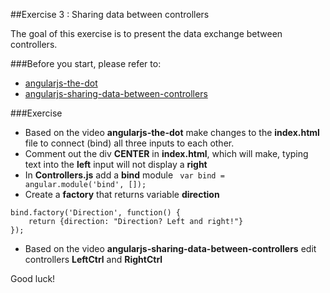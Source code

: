 ##Exercise 3 : Sharing data between controllers

The goal of this exercise is to present the data exchange between controllers.

###Before you start, please refer to:
* [angularjs-the-dot](https://egghead.io/lessons/angularjs-the-dot)
* [angularjs-sharing-data-between-controllers](https://egghead.io/lessons/angularjs-sharing-data-between-controllers)


###Exercise
* Based on the video **angularjs-the-dot** make changes to the **index.html** file to connect (bind) all three inputs to each other.
* Comment out the div **CENTER** in **index.html**, which will make, typing text into the **left** input will not display a **right** 
* In **Controllers.js** add a **bind** module 
``` var bind = angular.module('bind', []);```
* Create a **factory** that returns variable **direction**
```
bind.factory('Direction', function() {
    return {direction: "Direction? Left and right!"}
}); 
```
* Based on the video **angularjs-sharing-data-between-controllers** edit controllers **LeftCtrl** and **RightCtrl**

Good luck!
